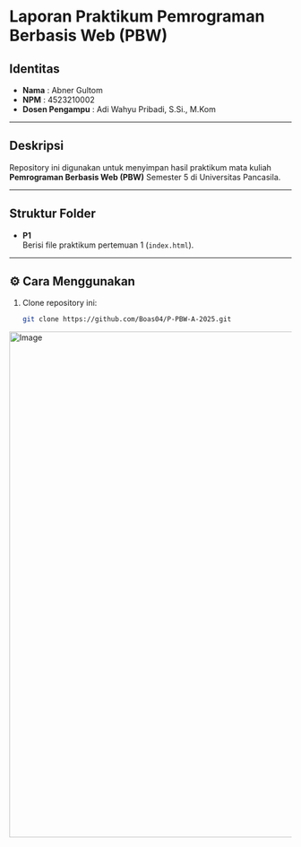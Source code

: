 # Laporan Praktikum Pemrograman Berbasis Web (PBW)

## Identitas
- **Nama** : Abner Gultom  
- **NPM**  : 4523210002  
- **Dosen Pengampu** : 	Adi Wahyu Pribadi, S.Si., M.Kom  

---

## Deskripsi
Repository ini digunakan untuk menyimpan hasil praktikum mata kuliah **Pemrograman Berbasis Web (PBW)** Semester 5 di Universitas Pancasila.

---

## Struktur Folder
- **P1**  
  Berisi file praktikum pertemuan 1 (`index.html`).

---

## ⚙️ Cara Menggunakan
1. Clone repository ini:
   ```bash
   git clone https://github.com/Boas04/P-PBW-A-2025.git


<img width="1423" height="902" alt="Image" src="https://github.com/user-attachments/assets/3897e68b-2dd2-4906-acfe-91fe7ee8abad" />
